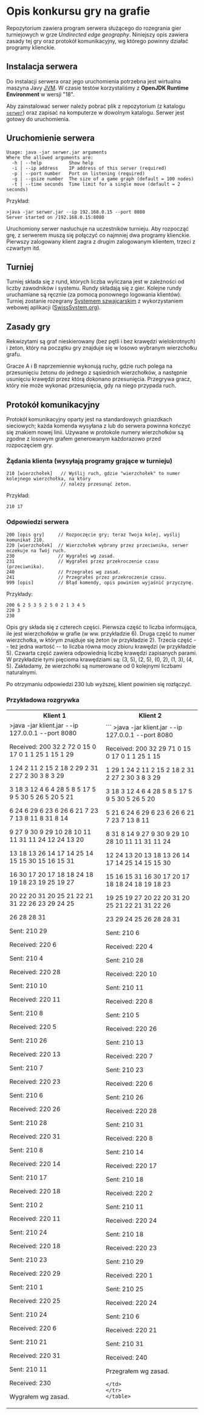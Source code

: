 # Opis konkursu gry na grafie

Repozytorium zawiera program serwera służącego do rozegrania gier turniejowych w grze _Undirected edge geography_.
Niniejszy opis zawiera zasady tej gry oraz protokół komunikacyjny, wg którego powinny działać programy klienckie.

## Instalacja serwera

Do instalacji serwera oraz jego uruchomienia potrzebna jest wirtualna maszyna Javy
[JVM](https://pl.wikipedia.org/wiki/Wirtualna_maszyna_Javy). W czasie testów korzystaliśmy
z __OpenJDK Runtime Environment__ w wersji "18".

Aby zainstalować serwer należy pobrać plik z repozytorium (z katalogu
[`serwer`](https://w-wieczorek.github.io/cpp1-2/konkurs/serwer/serwer.jar))
oraz zapisać na komputerze w dowolnym katalogu. Serwer jest gotowy do uruchomienia.

## Uruchomienie serwera

```
Usage: java -jar serwer.jar arguments
Where the allowed arguments are:
  -h | --help          Show help
  -i | --ip address    IP address of this server (required)
  -p | --port number   Port on listening (required)
  -g | --gsize number  The size of a game graph (default = 100 nodes)
  -t | --time seconds  Time limit for a single move (default = 2 seconds)
```

Przykład:
```
>java -jar serwer.jar --ip 192.168.0.15 --port 8080
Server started on /192.168.0.15:8080
```

Uruchomiony serwer nasłuchuje na uczestników turnieju. Aby rozpocząć grę, z serwerem muszą się
połączyć co najmniej dwa programy klienckie. Pierwszy zalogowany klient zagra z drugim zalogowanym
klientem, trzeci z czwartym itd.

## Turniej

Turniej składa się z rund, których liczba wyliczana jest w zależności od liczby zawodników i systemu. Rundy
składają się z gier. Kolejne rundy uruchamiane są ręcznie (za pomocą ponownego logowania klientów).
Turniej zostanie rozegrany [Systemem szwajcarskim](https://pl.wikipedia.org/wiki/System_szwajcarski)
z wykorzystaniem webowej aplikacji ([SwissSystem.org](https://swisssystem.org/)).

## Zasady gry

Rekwizytami są graf nieskierowany (bez pętli i bez krawędzi wielokrotnych) i żeton,
który na początku gry znajduje się w losowo wybranym wierzchołku grafu.

Gracze A i B naprzemiennie wykonują ruchy, gdzie ruch polega na przesunięciu żetonu
do jednego z sąsiednich wierzchołków, a następnie usunięciu krawędzi przez którą dokonano
przesunięcia. Przegrywa gracz, który nie może wykonać przesunięcia, gdy na niego przypada
ruch.

## Protokół komunikacyjny

Protokół komunikacyjny oparty jest na standardowych gniazdkach sieciowych; każda komenda wysyłana z lub
do serwera powinna kończyć się znakiem nowej linii. Używane w protokole numery wierzchołków są zgodne
z losowym grafem generowanym każdorazowo przed rozpoczęciem gry.

### Żądania klienta (wysyłają programy grające w turnieju)

```
210 [wierzchołek]   // Wyślij ruch, gdzie "wierzchołek" to numer kolejnego wierzchołka, na który
                    // należy przesunąć żeton.
```

Przykład:
```
210 17
```

### Odpowiedzi serwera

```
200 [opis gry]     // Rozpoczęcie gry; teraz Twoja kolej, wyślij komunikat 210.
220 [wierzchołek]  // Wierzchołek wybrany przez przeciwnika, serwer oczekuje na Twój ruch.
230                // Wygrałeś wg zasad.
231                // Wygrałeś przez przekroczenie czasu (przeciwnika).
240                // Przegrałeś wg zasad.
241                // Przegrałeś przez przekroczenie czasu.
999 [opis]         // Błąd komendy, opis powinien wyjaśnić przyczynę.
```

Przykłady:
```
200 6 2 5 3 5 2 5 0 2 1 3 4 5
220 3
230
```

Opis gry składa się z czterech części. Pierwsza część to liczba informująca, ile jest wierzchołków
w grafie (w ww. przykładzie 6). Druga część to numer wierzchołka, w którym znajduje się żeton
(w przykładzie 2). Trzecia część -- też jedna wartość -- to liczba równa mocy zbioru krawędzi
(w przykładzie 5). Czwarta część zawiera odpowiednią liczbę krawędzi zapisanych parami.
W przykładzie tymi pięcioma krawędziami są: (3, 5), (2, 5), (0, 2), (1, 3), (4, 5). Zakładamy,
że wierzchołki są numerowane od 0 kolejnymi liczbami naturalnymi.

Po otrzymaniu odpowiedzi 230 lub wyższej, klient powinien się rozłączyć.

### Przykładowa rozgrywka

<table>
<tr>
<th> Klient 1 </th>
<th> Klient 2 </th>
</tr>
<tr>
<td>
>java -jar klient.jar --ip 127.0.0.1 --port 8080

Received: 200 32 2 72 0 15 0 17 0 1 1 25 1 15 1 29

1 24 2 11 2 15 2 18 2 29 2 31 2 27 2 30 3 8 3 29

3 18 3 12 4 6 4 28 5 8 5 17 5 9 5 30 5 26 5 20 5 21

6 24 6 29 6 23 6 26 6 21 7 23 7 13 8 11 8 31 8 14

9 27 9 30 9 29 10 28 10 11 11 31 11 24 12 24 13 20

13 18 13 26 14 17 14 25 14 15 15 30 15 16 15 31

16 30 17 20 17 18 18 24 18 19 18 23 19 25 19 27

20 22 20 31 20 25 21 22 21 31 22 26 23 29 24 25

26 28 28 31

Sent: 210 29

Received: 220 6

Sent: 210 4

Received: 220 28

Sent: 210 10

Received: 220 11

Sent: 210 8

Received: 220 5

Sent: 210 26

Received: 220 13

Sent: 210 7

Received: 220 23

Sent: 210 6

Received: 220 26

Sent: 210 28

Received: 220 31

Sent: 210 8

Received: 220 14

Sent: 210 17

Received: 220 18

Sent: 210 2

Received: 220 11

Sent: 210 24

Received: 220 18

Sent: 210 23

Received: 220 29

Sent: 210 1

Received: 220 25

Sent: 210 24

Received: 220 6

Sent: 210 21

Received: 220 31

Sent: 210 11

Received: 230

Wygrałem wg zasad.
</td>
<td>
```
>java -jar klient.jar --ip 127.0.0.1 --port 8080

Received: 200 32 29 71 0 15 0 17 0 1 1 25 1 15

1 29 1 24 2 11 2 15 2 18 2 31 2 27 2 30 3 8 3 29

3 18 3 12 4 6 4 28 5 8 5 17 5 9 5 30 5 26 5 20

5 21 6 24 6 29 6 23 6 26 6 21 7 23 7 13 8 11

8 31 8 14 9 27 9 30 9 29 10 28 10 11 11 31 11 24

12 24 13 20 13 18 13 26 14 17 14 25 14 15 15 30

15 16 15 31 16 30 17 20 17 18 18 24 18 19 18 23

19 25 19 27 20 22 20 31 20 25 21 22 21 31 22 26

23 29 24 25 26 28 28 31

Sent: 210 6

Received: 220 4

Sent: 210 28

Received: 220 10

Sent: 210 11

Received: 220 8

Sent: 210 5

Received: 220 26

Sent: 210 13

Received: 220 7

Sent: 210 23

Received: 220 6

Sent: 210 26

Received: 220 28

Sent: 210 31

Received: 220 8

Sent: 210 14

Received: 220 17

Sent: 210 18

Received: 220 2

Sent: 210 11

Received: 220 24

Sent: 210 18

Received: 220 23

Sent: 210 29

Received: 220 1

Sent: 210 25

Received: 220 24

Sent: 210 6

Received: 220 21

Sent: 210 31

Received: 240

Przegrałem wg zasad.
```
</td>
</tr>
</table>
